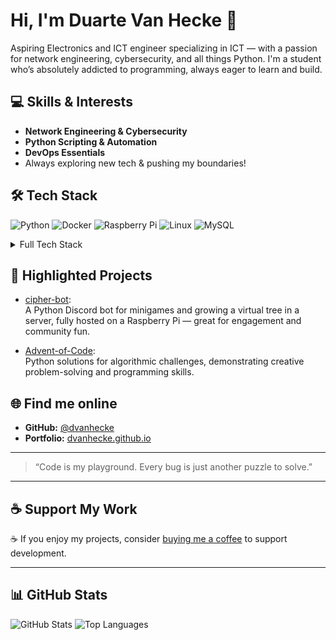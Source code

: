 # Hi, I'm Duarte Van Hecke 👋

Aspiring Electronics and ICT engineer specializing in ICT — with a passion for network engineering, cybersecurity, and all things Python. I'm a student who’s absolutely addicted to programming, always eager to learn and build.

## 💻 Skills & Interests
- **Network Engineering & Cybersecurity**
- **Python Scripting & Automation**
- **DevOps Essentials**
- Always exploring new tech & pushing my boundaries!

## 🛠 Tech Stack
![Python](https://img.shields.io/badge/Python-3670A0?style=for-the-badge&logo=python&logoColor=ffdd54)
![Docker](https://img.shields.io/badge/Docker-0db7ed?style=for-the-badge&logo=docker&logoColor=white)
![Raspberry Pi](https://img.shields.io/badge/RaspberryPi-C51A4A?style=for-the-badge&logo=Raspberry-Pi)
![Linux](https://img.shields.io/badge/Linux-FCC624?style=for-the-badge&logo=linux&logoColor=black)
![MySQL](https://img.shields.io/badge/MySQL-00758F?style=for-the-badge&logo=mysql&logoColor=white)

<details>
<summary>Full Tech Stack</summary>

![C++](https://img.shields.io/badge/C++-00599C?style=for-the-badge&logo=c%2B%2B&logoColor=white)
![JavaScript](https://img.shields.io/badge/JavaScript-323330?style=for-the-badge&logo=javascript&logoColor=F7DF1E)
![Node.js](https://img.shields.io/badge/Node.js-6DA55F?style=for-the-badge&logo=node.js&logoColor=white)
![Flask](https://img.shields.io/badge/Flask-000?style=for-the-badge&logo=flask&logoColor=white)
![Arduino](https://img.shields.io/badge/Arduino-00979D?style=for-the-badge&logo=Arduino&logoColor=white)
... (and the rest)

</details>

## 🚀 Highlighted Projects

- [cipher-bot](https://github.com/dvanhecke/cipher-bot):  
  A Python Discord bot for minigames and growing a virtual tree in a server, fully hosted on a Raspberry Pi — great for engagement and community fun.

- [Advent-of-Code](https://github.com/dvanhecke/Advent-of-Code):  
  Python solutions for algorithmic challenges, demonstrating creative problem-solving and programming skills.

## 🌐 Find me online
- **GitHub:** [@dvanhecke](https://github.com/dvanhecke)
- **Portfolio:** [dvanhecke.github.io](https://dvanhecke.github.io)

---

> “Code is my playground. Every bug is just another puzzle to solve.”

---

## ☕ Support My Work

<!--START_SECTION:buy-me-a-coffee-->
<!--END_SECTION:buy-me-a-coffee-->

☕ If you enjoy my projects, consider [buying me a coffee](https://buymeacoffee.com/dvanhecke) to support development.

---

## 📊 GitHub Stats
![GitHub Stats](https://github-readme-stats.vercel.app/api?username=dvanhecke&show_icons=true&theme=blueberry)
![Top Languages](https://github-readme-stats.vercel.app/api/top-langs/?username=dvanhecke&theme=blueberry&layout=compact)
